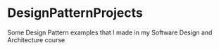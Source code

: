 # DesignPatternProjects
 Some Design Pattern examples that I made in my Software Design and Architecture course
